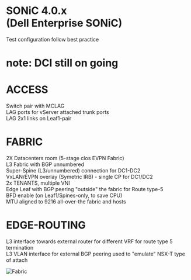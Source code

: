 # SONiC 4.0.x </br> (Dell Enterprise SONiC) </br>
Test configuration follow best practice </br>

# note: DCI still on going

# ACCESS
Switch pair with MCLAG </br>
LAG ports for vServer attached trunk ports </br>
LAG 2x1 links on Leaf1-pair </br>

# FABRIC
2X Datacenters room (5-stage clos EVPN Fabric) </br>
L3 Fabric with BGP unnumbered </br>
Super-Spine (L3/unnumbered) connection for DC1-DC2 </br>
VxLAN/EVPN overlay (Symetric IRB) - single CP for DC1/DC2 </br>
2x TENANTS, multiple VNI </br>
Edge Leaf with BGP peering "outside" the fabric for Route type-5 </br>
BFD enable (on Leaf1/Spines-only, to save CPU) </br>
MTU aligned to 9216 all-over-the fabric and hosts </br>

# EDGE-ROUTING
L3 interface towards external router for different VRF for route type 5 termination </br>
L3 VLAN interface for external BGP peering used to "emulate" NSX-T type of attach </br>

![Fabric](https://user-images.githubusercontent.com/20860769/204854875-4a82f925-241a-43ed-913f-43d617a11bee.png)
